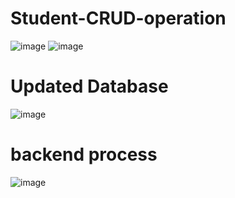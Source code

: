 # Student-CRUD-operation
![image](https://github.com/user-attachments/assets/5fc284b5-fa6a-48c0-b66c-e5feb2f7ecb3)
![image](https://github.com/user-attachments/assets/b274d5f9-aeff-4d2f-b182-a5355f32f235)
# Updated Database
![image](https://github.com/user-attachments/assets/a24e4ba3-2728-4291-a429-706b230de770)
# backend process
![image](https://github.com/user-attachments/assets/384aa3c2-bd1e-4527-b622-bab927256dc9)



